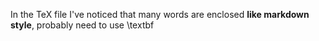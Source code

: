 In the TeX file I've noticed that many words are enclosed **like markdown style**, probably need to use \textbf